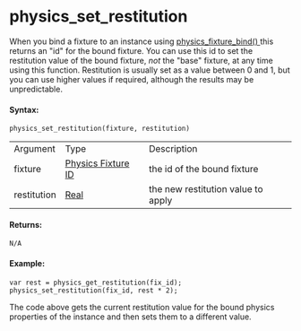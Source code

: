 # physics_set_restitution

When you bind a fixture to an instance using [ physics_fixture_bind()
](physics_fixture_bind) this returns an "id" for the bound fixture.
You can use this id to set the restitution value of the bound fixture,
*not* the "base" fixture, at any time using this function. Restitution
is usually set as a value between 0 and 1, but you can use higher values
if required, although the results may be unpredictable.

#### Syntax:

``` gml
physics_set_restitution(fixture, restitution)
```

|             |                                                                                                                     |                                    |
|-------------|---------------------------------------------------------------------------------------------------------------------|------------------------------------|
| Argument    | Type                                                                                                                | Description                        |
| fixture     |  [Physics Fixture ID](../../../../../GameMaker_Language/GML_Reference/Physics/Fixtures/physics_fixture_create)  | the id of the bound fixture        |
| restitution |  [Real](../../../../../GameMaker_Language/GML_Overview/Data_Types)                                              | the new restitution value to apply |

#### Returns:

``` gml
N/A
```

#### Example:

``` gml
var rest = physics_get_restitution(fix_id); physics_set_restitution(fix_id, rest * 2);
```

The code above gets the current restitution value for the bound physics
properties of the instance and then sets them to a different value.
